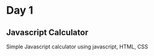 <h1>Day 1</h1>
<h2>Javascript Calculator</h2>

Simple Javascript calculator using javascript, HTML, CSS